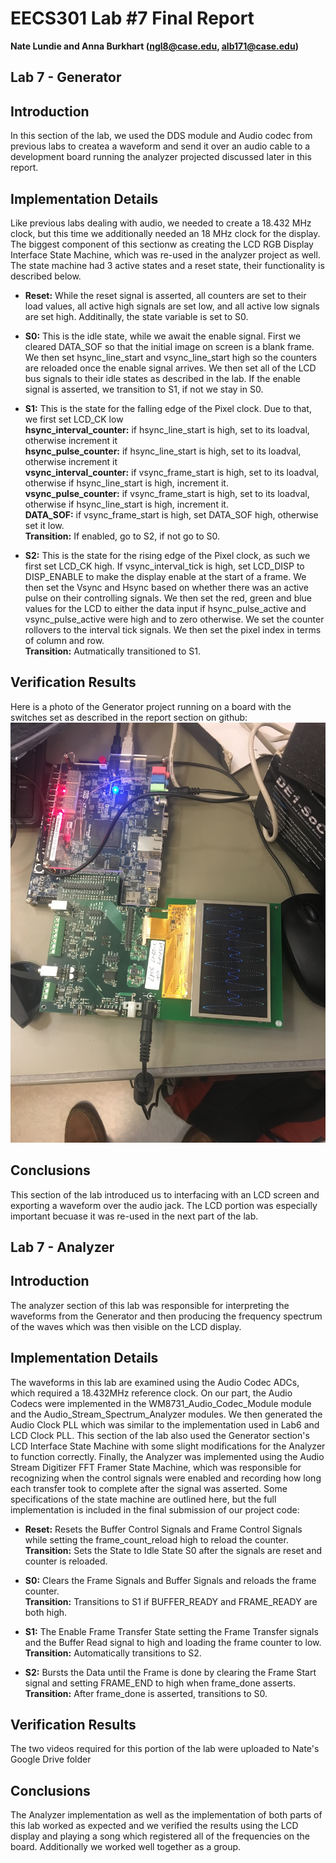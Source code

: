 # EECS301 Lab #7  Final Report

**Nate Lundie and Anna Burkhart (ngl8@case.edu, alb171@case.edu)**

## Lab 7 - Generator

## Introduction
In this section of the lab, we used the DDS module and Audio codec from previous labs to createa a waveform and send it over an audio cable to a development board running the analyzer projected discussed later in this report. 


## Implementation Details
Like previous labs dealing with audio, we needed to create a 18.432 MHz clock, but this time we additionally needed an 18 MHz clock for the display. The biggest component of this sectionw as creating the LCD RGB Display Interface State Machine, which was re-used in the analyzer project as well. The state machine had 3 active states and a reset state, their functionality is described below.    

* **Reset:** While the reset signal is asserted, all counters are set to their load values, all active high signals are set low, and all active low signals are set high. Additinally, the state variable is set to S0.   

* **S0:** This is the idle state, while we await the enable signal. First we cleared DATA_SOF so that the initial image on screen is a blank frame. We then set hsync\_line\_start and vsync\_line\_start high so the counters are reloaded once the enable signal arrives. We then set all of the LCD bus signals to their idle states as described in the lab. If the enable signal is asserted, we transition to S1, if not we stay in S0.   
 
* **S1:** This is the state for the falling edge of the Pixel clock. Due to that, we first set LCD\_CK low  
**hsync\_interval\_counter:** if hsync\_line\_start is high, set to its loadval, otherwise increment it  
**hsync\_pulse\_counter:** if hsync\_line\_start is high, set to its loadval, otherwise increment it  
**vsync\_interval\_counter:** if vsync\_frame\_start is high, set to its loadval, otherwise if hsync\_line\_start is high, increment it.  
**vsync\_pulse\_counter:** if vsync\_frame\_start is high, set to its loadval, otherwise if hsync\_line\_start is high, increment it.  
**DATA\_SOF:** if vsync\_frame\_start is high, set DATA\_SOF high, otherwise set it low.  
**Transition:** If enabled, go to S2, if not go to S0.  
  
* **S2:** This is the state for the rising edge of the Pixel clock, as such we first set LCD\_CK high. If vsync\_interval\_tick is high, set LCD\_DISP to DISP\_ENABLE to make the display enable at the start of a frame. We then set the Vsync and Hsync based on whether there was an active pulse on their controlling signals. We then set the red, green and blue values for the LCD to either the data input if hsync\_pulse\_active and vsync\_pulse\_active were high and to zero otherwise. We set the counter rollovers to the interval tick signals. We then set the pixel index in terms of column and row.   
**Transition:** Autmatically transitioned to S1. 


## Verification Results
Here is a photo of the Generator project running on a board with the switches set as described in the report section on github:  
![GeneratorResult](generator_image.jpg)


## Conclusions
This section of the lab introduced us to interfacing with an LCD screen and exporting a waveform over the audio jack. The LCD portion was especially important becuase it was re-used in the next part of the lab. 


## Lab 7 - Analyzer

## Introduction
The analyzer section of this lab was responsible for interpreting the waveforms from the Generator and then producing the frequency spectrum of the waves which was then visible on the LCD display.


## Implementation Details
The waveforms in this lab are examined using the Audio Codec ADCs, which required a 18.432MHz reference clock. On our part, the Audio Codecs were implemented in the WM8731_Audio_Codec_Module module and the Audio_Stream_Spectrum_Analyzer modules.
We then generated the Audio Clock PLL which was similar to the implementation used in Lab6 and LCD Clock PLL. This section of the lab also used the Generator section's LCD Interface State Machine with some slight modifications for the Analyzer to function correctly.
Finally, the Analyzer was implemented using the Audio Stream Digitizer FFT Framer State Machine, which was responsible for recognizing when the control signals were enabled and recording how long each transfer took to complete after the signal was asserted.
Some specifications of the state machine are outlined here, but the full implementation is included in the final submission of our project code:

* **Reset:** Resets the Buffer Control Signals and Frame Control Signals while setting the frame\_count\_reload high to reload the counter.  
**Transition:** Sets the State to Idle State S0 after the signals are reset and counter is reloaded.

* **S0:** Clears the Frame Signals and Buffer Signals and reloads the frame counter.  
**Transition:** Transitions to S1 if BUFFER\_READY and FRAME\_READY are both high.

* **S1:** The Enable Frame Transfer State setting the Frame Transfer signals and the Buffer Read signal to high and loading the frame counter to low.  
**Transition:** Automatically transitions to S2.

* **S2:** Bursts the Data until the Frame is done by clearing the Frame Start signal and setting FRAME\_END to high when frame\_done asserts.  
**Transition:** After frame\_done is asserted, transitions to S0.


## Verification Results
The two videos required for this portion of the lab were uploaded to Nate's Google Drive folder


## Conclusions
The Analyzer implementation as well as the implementation of both parts of this lab worked as expected and we verified the results using the LCD display and playing a song which registered all of the frequencies on the board. Additionally we worked well together as a group. 
